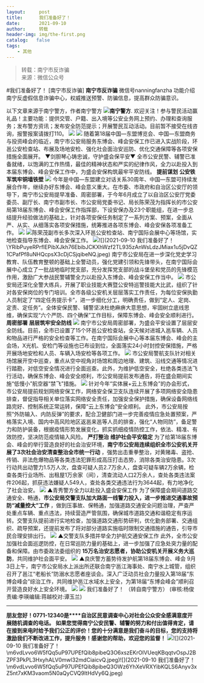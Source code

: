```yaml
---
layout:     post
title:      我们准备好了！
date:       2021-09-10
author:     转载
header-img: img/the-first.png
catalog:   false
tags:
    - 其他
---
```


<blockquote><p>转载：南宁市反诈骗<br>
来源：微信公众号</p></blockquote>

#我们准备好了！
[南宁市反诈骗]
**南宁市反诈骗**
微信号nanningfanzha
功能介绍南宁反虚假信息诈骗中心，权威推送预警、防骗信息，提高群众防骗意识。

以下文章来源于南宁警方，作者南宁警方
![](http://wx.qlogo.cn/mmhead/Q3auHgzwzM4GbPAsaXUjRNj7b3qicZbC9VBvbTYo3fy3ynM7oXb0KDw/0)**南宁警方**.
欢迎关注！参与警民活动赢礼品！主要功能：提供交管、户籍、出入境等公安业务网上预约、办理和查询服务；发布警方资讯；发布安全防范提示；开展警民互动活动。目前暂不接受在线咨询，报警报案请拨打110。
![]({{site.baseurl}}/postimg/P9ficrEVSdibboVpaic4cjeo3AXldbPf06GCrH9zf7zPacoKt3pMia6XRCvqeR5ZUmlq9X0P6nibVr2ia4Zq3O9wqiaJg.gif)
![]({{site.baseurl}}/postimg/P9ficrEVSdibY9ibbVUbQaNKEFFOXHdf4eTImibwWicTQ47BsSrkckFY0ZteAexB4QzqTiciaSCRHcvcGfYDooXKicLvJQ.jpeg)
随着第18届中国—东盟博览会、中国—东盟商务与投资峰会的临近，南宁市公安局服务东博会、峰会安保工作已进入实战阶段，环邕公安检查站、布展及场地安检、强化社会面治安巡防、优化交通保障等各项安保措施全面展开。
▼剑胆琴心铸忠诚，守护盛会保平安▼
全市公安民警、辅警已准备就绪，以饱满的工作热情，最佳的精神状态和严实的纪律作风，全力以赴投入到本届东博会、峰会安保工作中，为盛会安保构筑最牢平安防线。
**提前谋划**
**公安铁军筑牢铜墙铁壁**
![]({{site.baseurl}}/postimg/Ljib4So7yuWgGpyl6xFf5B9lc436bl2IlDja1qYJPuo8iaNbO80oNwh3WdicG13hyicJXHQCbv64Z6iccF8GerRYKyw.gif)
今年是中国—东盟建立对话关系30周年、中国—东盟可持续发展合作年，继续办好东博会、峰会意义重大。在市委、市政府和自治区公安厅的领导下，南宁市公安局提早准备、周密部署，于今年6月成立了以自治区公安厅党委委员、副厅长、南宁市副市长、市公安局党委书记、局长陈荣茂为指挥长的市公安局第18届东博会、峰会安保工作指挥部，下设安保办及23个职能组，在进一步总结提升经验做法的基础上，针对各项安保任务制定了一系列方案、预案，全面从严、从实、从细落实各项安保措施，统筹推进各项东博会、峰会安保各项准备工作。
![]({{site.baseurl}}/postimg/P9ficrEVSdibbvgANKpibCVwSsgWghGclz4lk7N3nL8ZvRwesSwedqN8rjSHQDsR4V3nmjYoGOUPXosJlYdtd6nqg.jpeg)
![]({{site.baseurl}}/postimg/P9ficrEVSdibbvgANKpibCVwSsgWghGclz4sttXv0oEaicksUHUwNljHhGfr6QpdzrmTnfLymxHQXfO7Nfl7lp9Cfw.jpeg)陈荣茂副市长多次深入环邕公安检查站、南宁国际会展中心等场馆，实地检查指导东博会、峰会安保工作。
![]({{site.baseurl}}/postimg/Ljib4So7yuWjwHIicePAIPOQl8RLicgD0iaYlZuaKSdCouYtYLfuqz1Y8H4zmiahCS7ibc4joaTjESMxbyryb8ibbicxIA.gif)![](2021-09-10
我们准备好了！\\YRibPuyeRPrflEPibXJkh76EbibJCKXhWzf2TL935zAnWsLdzJMiax1u5jDvQZ1CPafPf8uNHQcpsX3cDjCSjqibeNQ.jpeg)
南宁市公安局在进一步深化党史学习教育、队伍教育整顿的基础上全警动员，强化党建引领和先锋带头，在南宁国际会展中心成立了一批战地临时党支部，充分发挥党支部的战斗堡垒和党员的先锋模范作用，激励广大参战民警辅警全力以赴投入东博会、峰会安保工作当中。
![]({{site.baseurl}}/postimg/P9ficrEVSdibY9ibbVUbQaNKEFFOXHdf4eTIl3JribKRiakIrusKUDPLtJLwx5DWVyVxiaL83DrKVnU4kWIozIY4h8aA.png)
市公安局还深化全警大练兵，开展了职业技能大赛暨公安特巡警技能大比武，组织了针对各安保岗位的专门培训。全市各级公安机关层层落实工作责任，为每位安保执勤人员制定了“四定任务提示卡”，进一步细化分工，明确责任，做到“定人、定岗、定责、定任务”。全体安保民警、辅警坚决杜绝麻痹大意思想，牢固树立底线思维，确保实现“六个严防、四个确保”工作目标，保障东博会、峰会安全顺利进行。
**周密部署**
**层层筑牢安全防线**
![]({{site.baseurl}}/postimg/P9ficrEVSdibbnJwwqBtMpxlBShBospL2uzsDQXKaQrvDlMQQoIvwcXaYE9p9A435kwT2LN5tyo2CdBW0ic5HS84Q.jpeg)
南宁市公安局周密部署，为盛会平安设置了层层安全防线。目前，全市已设置了15个环邕公安检查站，全天候对进城入邕车辆、人员和物品进行严格的安全检查等工作。在南宁国际会展中心等本届东博会、峰会的主会场，X光机、安检门等设施也已布设到位，全面落实24小时封控安保措施，严格开展场地安检和人员、车辆入场安检等各项工作。
![]({{site.baseurl}}/postimg/P9ficrEVSdibY9ibbVUbQaNKEFFOXHdf4eTWAHKv5FMeDX3SC0b2qibibq2b5J1TZoDTGetobg26XGPmRzCFIoH5gGA.jpeg)
市公安局警航支队针对相关场馆展开空中巡查，重点从空中视角对场馆和周边地理、建筑、沿线交通等情况进行踏勘，对低空安全情况进行全面巡查。此外，为维护低空安全，杜绝各类违法飞行活动，确保东博会、峰会安全顺利，市公安局提前发布通告，将在盛会期间实施“低慢小”航空器“禁飞”措施。
![]({{site.baseurl}}/postimg/P9ficrEVSdibaib2puDgItgIibrLx2IPBibGrSCzIT6GJGg8hqFzI0HudDQUahsa9JJOK8UnzIFkVKr4ichRvdOM4j6A.png)
针对今年“实体展+云上东博会”的办会形式，市公安局提前规划网络安保工作，网络安全保卫支队连续开展了多项网络安全隐患排查，督促指导相关单位落实网络安全责任，加强安全保护措施，确保设备网络线路完好、控制系统正常运转，保障“云上东博会”安全顺利。
此外，市公安局按照“外防输入、内防反弹”的要求，配合卫健部门进一步完善疫情应急处置预案，严格落实入境、国内中高风险地区返邕来邕等人员的排查，强化“人物同防”，备足警力和防护装备，根据疫情形势发展变化，抓实抓细疫情防控工作，依法、精准、有效防控，坚决防范疫情输入风险。
**严打整治**
**维护社会平安稳定**
为了给第18届东博会、峰会的举行营造良好的社会治安环境，**南宁市公安局连续组织全市公安机关开展了3次社会治安清查整治全市统一行动**
，强势出击重拳整治，对黄赌毒、盗抢、传销、非法危爆物品等各类违法犯罪形成高压打击态势，消除各类治安隐患。3次行动共出动警力1.5万人次，盘查可疑人员2.7万余人，盘查可疑车辆2万余辆，检查各类行业场所、出租屋1万余家（间），清查流动人口2万余人，查处各类违法案件206起，抓获违法嫌疑人549人，查处各类交通违法行为3644起，有力地净化了社会治安。
![]({{site.baseurl}}/postimg/P9ficrEVSdibY5wYPxQXyca7hqDEVsuEBPRN0xxjZic3B1kmo1ppjTsJKsPuQfw8UzPeVzib6HDBnX4xibnZSoO4Ahg.gif)
▲青秀警方全力以赴投入盛会安保工作
为了保障盛会期间道路交通安全、畅通，**市公安局交警支队加大路面一线警力投入，进一步推进交通事故预防“减量控大”工作**
，做到压事故、保畅通，加强道路交通安全问题治理，严查严处重点车辆、重点违法，持续营造严管氛围，确保城市道路交通和谐稳定有序运转。交警支队提前进行实地检查，加强道路交通形势研判，优化勤务部署、交通组织、疏导预案，还提前发布了将对部分道路实施临时限制交通措施的通告，引导市民合理安排出行。
![]({{site.baseurl}}/postimg/P9ficrEVSdibY9ibbVUbQaNKEFFOXHdf4eTa7QILXPyJQw4BGib5yFicsI5pYnY0icQpnartb5z9o1p6k05pCaTDkticA.png)
▲交警支队多措并举全力护航交通安保工作
此外，全市公安加强社会面巡逻防控，在日常巡防力量的基础上，进一步加强了应急处突力量的配备和保障。由市委政法委组织的
**15万名治安志愿者，协助公安机关开展义务大巡防**，共同维护社会面平安。
![]({{site.baseurl}}/postimg/6PjkuoceuX6KjLPIq1dCZF8Rg4XSX1eSSBvTzfjdrQ1k3om9bFjyZh2u7q0xY80uQapYTdu6vxMtRkBIKicGvow.jpeg)
▲良庆警方蓄势待发护航第18届东博会、峰会
9月3日上午，南宁市公安局水上派出所还联合南宁邕江海事处、南宁水上城管，组织召开了邕江“老船长”防溺水志愿者座谈会。深入广泛动员社会力量投入第18届“东博会峰会”综治工作，共同维护邕江水域水上安全，为第18届“东博会峰会”顺利召开营造良好水上安全环境。
![]({{site.baseurl}}/postimg/P9ficrEVSdibY9ibbVUbQaNKEFFOXHdf4eTicusInlRZBTbdTHJfx9V6oFLFM4pQ9VtCQapTBvN7AVgLAiaftWjD61Q.jpeg)
![]({{site.baseurl}}/postimg/P9ficrEVSdibY9ibbVUbQaNKEFFOXHdf4eTQbsPWoMoCcpqS1ibwt2jn8lz7hEmfCbCg8grMkiaBFwvmuKEszIibuTpQ.gif)
我们准备好了！
（转自南宁警方）
(审核:杨俊责编:李瑛编辑:蒋越校对:谭玉兰)
***
**朋友您好！0771-12340是****自治区民意调查中心对社会公众安全感满意度开展随机调查的电话。**
**如果您觉得南宁公安民警、辅警的努力和付出值得肯定，请在接到来电时给予我们公正的评价！您的十分满意是我们奋斗的目标，您的支持将激励我们不断改进工作，提升服务！感谢您的帮助，欢迎您的监督！**
![]({{site.baseurl}}/postimg/m6vdLvvo6W5fQq5uP97UPEfQib8pibeQ3OIeVDxD23H3A2hshm9VPKwY5lU5bLvcdcrPes5XplD3ibsbDFZwyKDqA.jpeg)![](2021-09-10
我们准备好了！\\m6vdLvvo6W5fQq5uP97UPEfQib8pibeQ3O6xszEKrOIVUeqKBqqtvOspJ2BZPF3PkPL3HxyhALV0mwl32mdCiaicvQ.jpeg)![](2021-09-10
我们准备好了！\\m6vdLvvo6W5fQq5uP97UPEfQib8pibeQ3OWz6YhXeVRXYibKQLS6Anyv3xZ5nt7xKM3vaom5N0aQyCVQ9ltHdVy6Q.jpeg)
